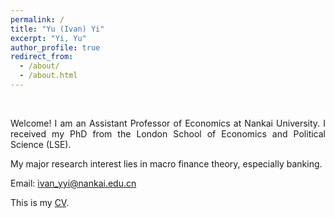 ```yaml
---
permalink: /
title: "Yu (Ivan) Yi"
excerpt: "Yi, Yu"
author_profile: true
redirect_from: 
  - /about/
  - /about.html
---
```

<br/>
<style>
body {
text-align: justify}
</style>

Welcome! I am an Assistant Professor of Economics at Nankai University. I received my PhD from the London School of Economics and Political Science (LSE). 

My major research interest lies in macro finance theory, especially banking.

Email: [ivan_yyi@nankai.edu.cn](mailto:ivan_yyi@nankai.edu.cn)

This is my [CV](https://IvanYYi.github.io/files/CV_YUYI.pdf).


